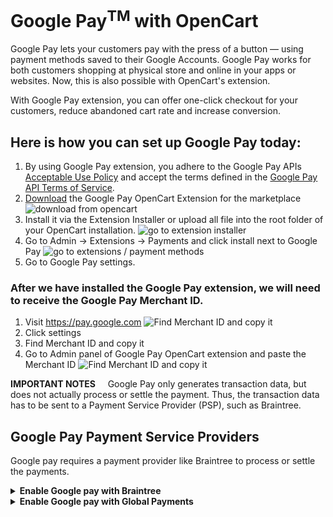 # Google Pay<sup>TM</sup> with OpenCart 

Google Pay lets your customers pay with the press of a button — using payment methods saved to their Google Accounts. Google Pay works for both customers shopping at physical store and online in your apps or websites. Now, this is also possible with OpenCart's extension.

With Google Pay extension, you can offer one-click checkout for your customers, reduce abandoned cart rate and increase conversion. 

## Here is how you can set up Google Pay today:

1. By using Google Pay extension, you adhere to the Google Pay APIs [Acceptable Use Policy](https://payments.developers.google.com/terms/aup) and accept the terms defined in the [Google Pay API Terms of Service](https://payments.developers.google.com/terms/sellertos).
2. [Download](https://www.opencart.com/index.php?route=marketplace/download&member_token=vYblOTrYQ1rwGyHBu7dbnkkG6ExRznUL&extension_id=37076) the Google Pay OpenCart Extension for the marketplace
![download from opencart](http://dl4.joxi.net/drive/2019/07/04/0014/3939/921443/43/36c6bd9427.jpg)
3. Install it via the Extension Installer or upload all file into the root folder of your OpenCart installation.
![go to extension installer](http://joxi.ru/J2bVw0vf0wEP82.jpg)
4. Go to Admin -> Extensions -> Payments and click install next to Google Pay
![go to extensions / payment methods](http://joxi.net/52azwGouEWNLRA.jpg)
5. Go to Google Pay settings.

### After we have installed the Google Pay extension, we will need to receive the Google Pay Merchant ID.

1. Visit https://pay.google.com
![Find Merchant ID and copy it](http://joxi.net/l2ZRw70szaBKL2.jpg)
2. Click settings 
3. Find Merchant ID and copy it
4. Go to Admin panel of Google Pay OpenCart extension and paste the Merchant ID
![Find Merchant ID and copy it](http://joxi.net/12MYwLXUl76pp2.jpg) 

**IMPORTANT NOTES** &nbsp;&nbsp;&nbsp;&nbsp;Google Pay only generates transaction data, but does not actually process or settle the payment. Thus, the transaction data has to be sent to a Payment Service Provider (PSP), such as Braintree. 

## Google Pay Payment Service Providers
Google pay requires a payment provider like Braintree to process or settle the payments.
<details><summary><strong>Enable Google pay with Braintree</strong></summary>
<p>

Let's see how we can connect Google Pay with Braintree, one of many supported gateways. 

1. log in to Braintree https://www.braintreegateway.com/login
![Log in to braintree](http://joxi.ru/v29Pg09hZOX7pm.jpg) 
2. Click on the gear icon in the top right corner
![Find gear icon and go to processing](http://joxi.ru/Vrw8kK1S75wZvm.jpg) 
3. Click Processing from the drop-down menu
4. Scroll to the Payment Methods section
![FActivate google pay for braintree](http://joxi.ru/EA4zlJEuoKnbMm.jpg) 
5. Next to Google Pay, click the toggle to turn it on
6. In the top menu click API
![Click API in menu and generate new api keys](http://joxi.ru/Vm6xNgpF4XQydA.jpg) 
7. Now generate a New API key and a New Tokenized key 
8. Return to the Admin panel of Google Pay OpenCart extension and open tab Gateway. 
![Go to OpenCart Google pay admin panel](http://joxi.ru/gmvvxLkuqQwpem.jpg) 
9. Select Braintree and past the credentials from Braintree API tab accordingly.  
![Click view to see private key ](http://joxi.ru/GrqXRQ3F48wpXA.jpg)
![Copy the credentials to OpenCart admin panel](http://joxi.ru/p279JlzcKD9Oar.jpg)
10. Select Braintree Environment as Production/Live
11. In tab General select Status Enabled and click Save.

That is it. You have successfully setup Google Pay with Braintree for OpenCart. 

![Buy with Google Pay on OpenCart Checkout](http://joxi.ru/52azwGouEWN6RA.jpg) 

Your customer will thank you for simplifying their life as well as securing their credit card information since they don't have to enter their credit card data on the site and google pay only shares the tokenized credit card data.   
</p>
</details>
<details><summary><strong>Enable Google pay with Global Payments</strong></summary>
<p>
Google pay with Global Payments
  
Global payments is a popular payment method used with Google pay. 

1. Register with Global Payments.

New merchants can sign up for Global Payments services by completing the following form:
https://www.globalpaymentsinc.com/en-gb/contact-us/new-customers  

![Create account with Global Payments](http://joxi.net/gmvvxLkuqwlQlm.jpg)

2. Once onboarded, your account manager will securely pass to you your account details:

<strong>Merchant ID (Client ID)</strong>

<strong>Shared Secret</strong>

These are the details you need to get started with Global Payments eCommerce.

3. In order to enable Google Pay on Global Payments eCommerce, simply request this from your account manager.

4. In your OpenCart admin panel go to Google Pay -> Gateways and select Global Payments. Enter the credentials as follows. 

![Copy the credentials to OpenCart admin panel](http://joxi.net/52azwGouENpvlA.jpg)

5. Select Global Payments Environment as Production/Live

6. In tab General select Status Enabled and click Save.


That is it. You have successfully setup Google Pay with Global Payments for OpenCart. 

</p>
</details>
